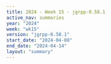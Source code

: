 ```yaml
---
title: 2024 - Week 15 - jgrpp-0.58.1
active_nav: summaries
year: "2024"
week: "wk15"
version: "jgrpp-0.58.1"
start_date: "2024-04-08"
end_date: "2024-04-14"
layout: "summary"
---
```

